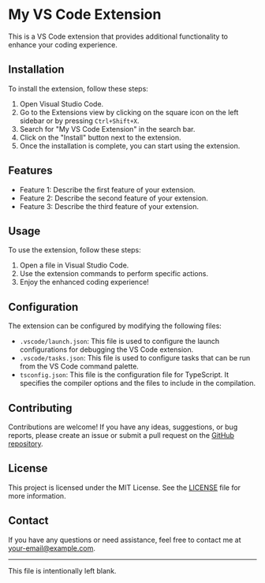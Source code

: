 # My VS Code Extension

This is a VS Code extension that provides additional functionality to enhance your coding experience.

## Installation

To install the extension, follow these steps:

1. Open Visual Studio Code.
2. Go to the Extensions view by clicking on the square icon on the left sidebar or by pressing `Ctrl+Shift+X`.
3. Search for "My VS Code Extension" in the search bar.
4. Click on the "Install" button next to the extension.
5. Once the installation is complete, you can start using the extension.

## Features

- Feature 1: Describe the first feature of your extension.
- Feature 2: Describe the second feature of your extension.
- Feature 3: Describe the third feature of your extension.

## Usage

To use the extension, follow these steps:

1. Open a file in Visual Studio Code.
2. Use the extension commands to perform specific actions.
3. Enjoy the enhanced coding experience!

## Configuration

The extension can be configured by modifying the following files:

- `.vscode/launch.json`: This file is used to configure the launch configurations for debugging the VS Code extension.
- `.vscode/tasks.json`: This file is used to configure tasks that can be run from the VS Code command palette.
- `tsconfig.json`: This file is the configuration file for TypeScript. It specifies the compiler options and the files to include in the compilation.

## Contributing

Contributions are welcome! If you have any ideas, suggestions, or bug reports, please create an issue or submit a pull request on the [GitHub repository](https://github.com/your-username/my-vscode-extension).

## License

This project is licensed under the MIT License. See the [LICENSE](LICENSE) file for more information.

## Contact

If you have any questions or need assistance, feel free to contact me at [your-email@example.com](mailto:your-email@example.com).

---

This file is intentionally left blank.